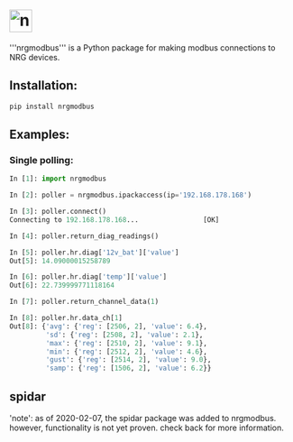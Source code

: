# <img alt="nrgmodbus" src="https://www.nrgsystems.com/mysite/images/logo.png?v=3" height="40">


'''nrgmodbus''' is a Python package for making modbus connections to NRG devices.


## Installation:

```python
pip install nrgmodbus
```

## Examples:

### Single polling:

```python
In [1]: import nrgmodbus

In [2]: poller = nrgmodbus.ipackaccess(ip='192.168.178.168')

In [3]: poller.connect()
Connecting to 192.168.178.168...                [OK]

In [4]: poller.return_diag_readings()

In [5]: poller.hr.diag['12v_bat']['value']
Out[5]: 14.09000015258789

In [6]: poller.hr.diag['temp']['value']
Out[6]: 22.739999771118164

In [7]: poller.return_channel_data(1)

In [8]: poller.hr.data_ch[1]
Out[8]: {'avg': {'reg': [2506, 2], 'value': 6.4},
         'sd': {'reg': [2508, 2], 'value': 2.1},
         'max': {'reg': [2510, 2], 'value': 9.1},
         'min': {'reg': [2512, 2], 'value': 4.6},
         'gust': {'reg': [2514, 2], 'value': 9.0},
         'samp': {'reg': [1506, 2], 'value': 6.2}}
```

## spidar

'note': as of 2020-02-07, the spidar package was added to nrgmodbus. however, functionality is not yet proven. check back for more information.